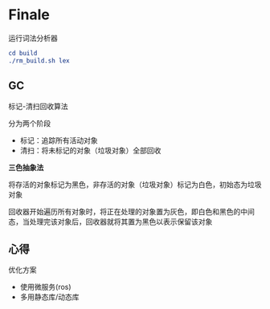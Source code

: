 <!--
 * @Author: LiuHao
 * @Date: 2024-04-21 00:35:31
 * @Description: 
-->
# Finale

运行词法分析器

```cmake
cd build
./rm_build.sh lex
```

## GC

标记-清扫回收算法

分为两个阶段
- 标记：追踪所有活动对象
- 清扫：将未标记的对象（垃圾对象）全部回收

**三色抽象法**

将存活的对象标记为黑色，非存活的对象（垃圾对象）标记为白色，初始态为垃圾对象

回收器开始遍历所有对象时，将正在处理的对象置为灰色，即白色和黑色的中间态，当处理完该对象后，回收器就将其置为黑色以表示保留该对象


## 心得

优化方案
- 使用微服务(ros)
- 多用静态库/动态库